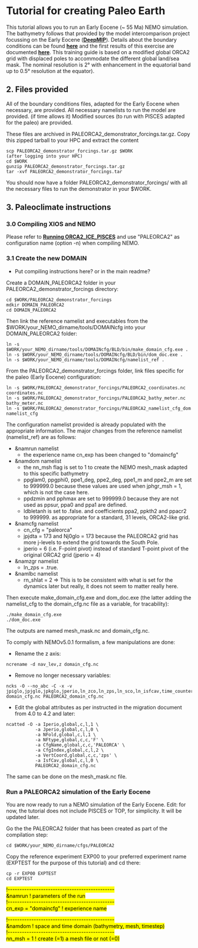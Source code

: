 # Tutorial for creating Paleo Earth

This tutorial allows you to run an Early Eocene (~ 55 Ma) NEMO simulation.
The bathymetry follows that provided by the model intercomparison project focussing on the Early Eocene ([**DeepMIP**](https://www.deepmip.org/deepmip-eocene/)). Details about the boundary conditions can be found [**here**](https://gmd.copernicus.org/articles/10/889/2017/) and the first results of this exercise are documented [**here**](https://cp.copernicus.org/articles/17/203/2021/cp-17-203-2021.html).
This training guide is based on a modified global ORCA2 grid with displaced poles to accommodate the different global land/sea mask. The nominal resolution is 2° with enhancement in the equatorial band up to 0.5° resolution at the equator).


## 2. Files provided

All of the boundary conditions files, adapted for the Early Eocene when necessary, are provided.
All necessary namelists to run the model are provided.
(if time allows it) Modified sources (to run with PISCES adapted for the paleo) are provided.

These files are archived in PALEORCA2_demonstrator_forcings.tar.gz.
Copy this zipped tarball to your HPC and extract the content

```
scp PALEORCA2_demonstrator_forcings.tar.gz $WORK
(after logging into your HPC)
cd $WORK
gunzip PALEORCA2_demonstrator_forcings.tar.gz
tar -xvf PALEORCA2_demonstrator_forcings.tar
```

You should now have a folder PALEORCA2_demonstrator_forcings/ with all the necessary files to run the demonstrator in your $WORK.


## 3. Paleoclimate instructions

### 3.0 Compiling XIOS and NEMO

Please refer to [**Running ORCA2_ICE_PISCES**](https://github.com/jbladant/ORCA2-demonstrator/blob/main/Running%20ORCA2_ICE_PISCES.md) and use "PALEORCA2" as configuration name (option -n) when compiling NEMO.

### 3.1 Create the new DOMAIN

- Put compiling instructions here? or in the main readme?

Create a DOMAIN_PALEORCA2 folder in your PALEORCA2_demonstrator_forcings directory:
```
cd $WORK/PALEORCA2_demonstrator_forcings
mdkir DOMAIN_PALEORCA2
cd DOMAIN_PALEORCA2
```

Then link the reference namelist and executables from the $WORK/your_NEMO_dirname/tools/DOMAINcfg into your DOMAIN_PALEORCA2 folder:
```
ln -s $WORK/your_NEMO_dirname/tools/DOMAINcfg/BLD/bin/make_domain_cfg.exe .
ln -s $WORK/your_NEMO_dirname/tools/DOMAINcfg/BLD/bin/dom_doc.exe .
ln -s $WORK/your_NEMO_dirname/tools/DOMAINcfg/namelist_ref . 
```

From the PALEORCA2_demonstrator_forcings folder, link files specific for the paleo (Early Eocene) configuration:
```
ln -s $WORK/PALEORCA2_demonstrator_forcings/PALEORCA2_coordinates.nc coordinates.nc
ln -s $WORK/PALEORCA2_demonstrator_forcings/PALEORCA2_bathy_meter.nc bathy_meter.nc
ln -s $WORK/PALEORCA2_demonstrator_forcings/PALEORCA2_namelist_cfg_dom namelist_cfg
```

The configuration namelist provided is already populated with the appropriate information.
The major changes from the reference namelist (namelist_ref) are as follows:
- &namrun namelist
  - the experience name cn_exp has been changed to "domaincfg"
- &namdom namelist
  - the nn_msh flag is set to 1 to create the NEMO mesh_mask adapted to this specific bathymetry
  - ppglam0, ppgphi0, ppe1_deg, ppe2_deg, ppe1_m and ppe2_m are set to 999999.0 because these values are used when jphgr_msh = 1, which is not the case here.
  - ppdzmin and pphmax are set to 999999.0 because they are not used as ppsur, ppa0 and ppa1 are defined.
  - ldbletanh is set to .false. and coefficients ppa2, ppkth2 and ppacr2 to 999999. as appropriate for a standard, 31 levels, ORCA2-like grid.
- &namcfg namelist
  - cn_cfg = "paleorca"
  - jpjdta = 173 and Nj0glo = 173 because the PALEORCA2 grid has more j-levels to extend the grid towards the South Pole.
  - jperio = 6 (i.e. F-point pivot) instead of standard T-point pivot of the original ORCA2 grid (jperio = 4)
- &namzgr namelist
  - ln_zps = .true.
- &namlbc namelist
  - rn_shlat = 2 => This is to be consistent with what is set for the dynamics later but really, it does not seem to matter really here.
 
Then execute make_domain_cfg.exe and dom_doc.exe (the latter adding the namelist_cfg to the domain_cfg.nc file as a variable, for tracability):
```
./make_domain_cfg.exe
./dom_doc.exe
```
The outputs are named mesh_mask.nc and domain_cfg.nc.

To comply with NEMOv5.0.1 formalism, a few manipulations are done:
- Rename the z axis:
```
ncrename -d nav_lev,z domain_cfg.nc
```
- Remove no longer necessary variables:
```
ncks -O --no_abc -C -x -v jpiglo,jpjglo,jpkglo,jperio,ln_zco,ln_zps,ln_sco,ln_isfcav,time_counter domain_cfg.nc PALEORCA2_domain_cfg.nc
```
- Edit the global attributes as per instructed in the migration document from 4.0 to 4.2 and later:
```
ncatted -O -a Iperio,global,c,l,1 \
           -a Jperio,global,c,l,0 \
           -a NFold,global,c,l,1 \
           -a NFtype,global,c,c,'F' \
           -a CfgName,global,c,c,'PALEORCA' \
           -a CfgIndex,global,c,l,2 \
           -a VertCoord,global,c,c,'zps' \
           -a IsfCav,global,c,l,0 \
           PALEORCA2_domain_cfg.nc
```
The same can be done on the mesh_mask.nc file.

### Run a PALEORCA2 simulation of the Early Eocene

You are now ready to run a NEMO simulation of the Early Eocene. 
Edit: for now, the tutorial does not include PISCES or TOP, for simplicity. It will be updated later.

Go the the PALEORCA2 folder that has been created as part of the compilation step:
```
cd $WORK/your_NEMO_dirname/cfgs/PALEORCA2
```

Copy the reference experiment EXP00 to your preferred experiment name (EXPTEST for the purpose of this tutorial) and cd there:
```
cp -r EXP00 EXPTEST
cd EXPTEST
```




<mark/>!---------------------------------------------  <mark/>  
<mark/>&namrun        !   parameters of the run  <mark/>  
<mark/>!---------------------------------------------  <mark/>  
<mark/>cn_exp      =  "domaincfg"  !  experience name  <mark/>  

<mark/>!---------------------------------------------  <mark/>  
<mark/>&namdom        !   space and time domain (bathymetry, mesh, timestep) <mark/>  
<mark/>!---------------------------------------------  <mark/>  
<mark/>nn_msh      =    1      !  create (=1) a mesh file or not (=0) <mark/>  

